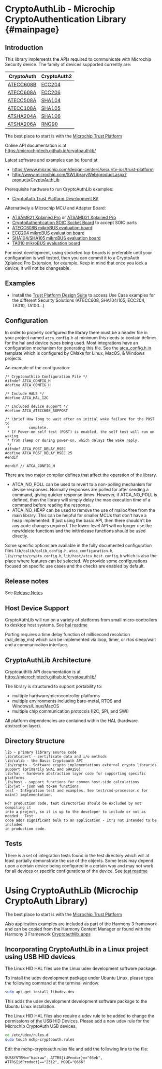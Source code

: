 CryptoAuthLib - Microchip CryptoAuthentication Library {#mainpage}
====================================================

Introduction
------------------------
This library implements the APIs required to communicate with Microchip Security
device. The family of devices supported currently are:

|CryptoAuth                                      |CryptoAuth2                               |
|-----------------------------------------------:|:-----------------------------------------|
|[ATECC608B](https://www.microchip.com/ATECC608B)|[ECC204](https://www.microchip.com/ECC204)|
|[ATECC608A](http://www.microchip.com/ATECC608A) |[ECC206](https://www.microchip.com/ECC206)|
|[ATECC508A](http://www.microchip.com/ATECC508A) |[SHA104](https://www.microchip.com/SHA104)|
|[ATECC108A](http://www.microchip.com/ATECC108A) |[SHA105](https://www.microchip.com/SHA105)|
|[ATSHA204A](http://www.microchip.com/ATSHA204A) |[SHA106](https://www.microchip.com/SHA106)|
|[ATSHA206A](https://www.microchip.com/ATSHA206A)|[RNG90](https://www.microchip.com/RNG90)  |

The best place to start is with the [Microchip Trust Platform](https://www.microchip.com/design-centers/security-ics/trust-platform)

Online API documentation is at https://microchiptech.github.io/cryptoauthlib/

Latest software and examples can be found at:
  - https://www.microchip.com/design-centers/security-ics/trust-platform
  - http://www.microchip.com/SWLibraryWeb/product.aspx?product=CryptoAuthLib


Prerequisite hardware to run CryptoAuthLib examples:
  - [CryptoAuth Trust Platform Development Kit](https://www.microchip.com/developmenttools/ProductDetails/DM320118)

Alternatively a Microchip MCU and Adapter Board:
  - [ATSAMR21 Xplained Pro]( http://www.microchip.com/atsamr21-xpro )
    or [ATSAMD21 Xplained Pro]( http://www.microchip.com/ATSAMD21-XPRO )
  - [CryptoAuthentication SOIC Socket Board](http://www.microchip.com/developmenttools/productdetails.aspx?partno=at88ckscktsoic-xpro )
    to accept SOIC parts
  - [ATECC608B mikroBUS evaluation board](https://www.microchip.com/en-us/development-tool/DT100104)
  - [ECC204 mikroBUS evaluation board](https://www.microchip.com/en-us/development-tool/ev92r58a)
  - [SHA104/SHA105 mikroBUS evaluation board](https://www.microchip.com/en-us/development-tool/ev97m19a)
  - [TA010 mikroBUS evaluation board](https://www.microchip.com/en-us/development-tool/EV74C12A)

For most development, using socketed top-boards is preferable until your
configuration is well tested, then you can commit it to a CryptoAuth Xplained
Pro Extension, for example. Keep in mind that once you lock a device, it will
not be changeable.


Examples
-----------

  - Install the [Trust Platform Design Suite](https://www.microchip.com/en-us/products/security/trust-platform ) to access Use Case examples 
    for the different Security Solutions (ATECC608, SHA104/105, ECC204, TA010, TA100…)

Configuration
-----------
In order to properly configured the library there must be a header file in your
project named `atca_config.h` at minimum this needs to contain defines for the
hal and device types being used. Most integrations have an configuration mechanism
for generating this file. See the [atca_config.h.in](lib/atca_config.h.in) template
which is configured by CMake for Linux, MacOS, & Windows projects.

An example of the configuration:

```
/* Cryptoauthlib Configuration File */
#ifndef ATCA_CONFIG_H
#define ATCA_CONFIG_H

/* Include HALS */
#define ATCA_HAL_I2C

/* Included device support */
#define ATCA_ATECC608_SUPPORT

/* \brief How long to wait after an initial wake failure for the POST to
 *         complete.
 * If Power-on self test (POST) is enabled, the self test will run on waking
 * from sleep or during power-on, which delays the wake reply.
 */
#ifndef ATCA_POST_DELAY_MSEC
#define ATCA_POST_DELAY_MSEC 25
#endif

#endif // ATCA_CONFIG_H
```

There are two major compiler defines that affect the operation of the library.
  - ATCA_NO_POLL can be used to revert to a non-polling mechanism for device
    responses. Normally responses are polled for after sending a command,
    giving quicker response times. However, if ATCA_NO_POLL is defined, then
    the library will simply delay the max execution time of a command before
    reading the response.
  - ATCA_NO_HEAP can be used to remove the use of malloc/free from the main
    library. This can be helpful for smaller MCUs that don't have a heap
    implemented. If just using the basic API, then there shouldn't be any code
    changes required. The lower-level API will no longer use the new/delete
    functions and the init/release functions should be used directly.

Some specific options are available in the fully documented configuration files `lib/calib/calib_config.h`,
`atca_configuration.h`, `lib/crypto/crypto_config.h`, `lib/host/atca_host_config.h` which is also the place where features can be selected.
 We provide some configurations focused on specific use cases and the checks are enabled by default. 

Release notes
-----------
See [Release Notes](release_notes.md)


Host Device Support
---------------

CryptoAuthLib will run on a variety of platforms from small micro-controllers
to desktop host systems. See [hal readme](lib/hal/README.md)

Porting requires a time delay function of millisecond resolution (hal_delay_ms) which
can be implemented via loop, timer, or rtos sleep/wait and a communication interface.

CryptoAuthLib Architecture
----------------------------
Cryptoauthlib API documentation is at https://microchiptech.github.io/cryptoauthlib/

The library is structured to support portability to:
  - multiple hardware/microcontroller platforms
  - multiple environments including bare-metal, RTOS and Windows/Linux/MacOS
  - multiple chip communication protocols (I2C, SPI, and SWI)

All platform dependencies are contained within the HAL (hardware abstraction
layer).


Directory Structure
-----------------------
```
lib - primary library source code
lib/atcacert - certificate data and i/o methods
lib/calib - the Basic Cryptoauth API
lib/crypto - Software crypto implementations external crypto libraries support (primarily SHA1 and SHA256)
lib/hal - hardware abstraction layer code for supporting specific platforms
lib/host - support functions for common host-side calculations
lib/jwt - json web token functions
test - Integration test and examples. See test/cmd-processor.c for main() implementation.

For production code, test directories should be excluded by not compiling it
into a project, so it is up to the developer to include or not as needed.  Test
code adds significant bulk to an application - it's not intended to be included
in production code.
```

Tests
------------

There is a set of integration tests found in the test directory which will at least
partially demonstrate the use of the objects.  Some tests may depend upon a
certain device being configured in a certain way and may not work for all
devices or specific configurations of the device. See [test readme](test/README.md)

Using CryptoAuthLib (Microchip CryptoAuth Library)
===========================================

The best place to start is with the [Microchip Trust Platform](https://www.microchip.com/design-centers/security-ics/trust-platform)

Also application examples are included as part of the Harmony 3 framework and can be copied from the Harmony Content Manager
or found with the Harmony 3 Framework [Cryptoauthlib_apps](https://github.com/Microchip-MPLAB-Harmony/cryptoauthlib_apps)


Incorporating CryptoAuthLib in a Linux project using USB HID devices
-----------------------------------------
The Linux HID HAL files use the Linux udev development software package.

To install the udev development package under Ubuntu Linux, please type the
following command at the terminal window:

```bash
sudo apt-get install libudev-dev
```

This adds the udev development development software package to the Ubuntu Linux
installation.

The Linux HID HAL files also require a udev rule to be added to change the
permissions of the USB HID Devices.  Please add a new udev rule for the
Microchip CryptoAuth USB devices.

```bash
cd /etc/udev/rules.d
sudo touch mchp-cryptoauth.rules
```

Edit the mchp-cryptoauth.rules file and add the following line to the file:
```text
SUBSYSTEM=="hidraw", ATTRS{idVendor}=="03eb", ATTRS{idProduct}=="2312", MODE="0666"
```
